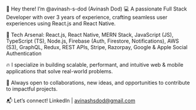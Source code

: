 👋 Hey there! I’m @avinash-s-dod (Avinash Dod)
💻 A passionate Full Stack Developer with over 3 years of experience, crafting seamless user experiences using React.js and React Native.

🚀 Tech Arsenal:
React.js, React Native, MERN Stack, JavaScript (JS), TypeScript (TS), Node.js, Firebase (Auth, Firestore, Notifications), AWS (S3), GraphQL, Redux, REST APIs, Stripe, Razorpay, Google & Apple Social Authentication

🔥 I specialize in building scalable, performant, and intuitive web & mobile applications that solve real-world problems.

🤝 Always open to collaborations, new ideas, and opportunities to contribute to impactful projects.

📬 Let’s connect!
LinkedIn | avinashsdod@gmail.com
